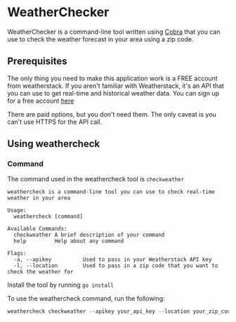 # WeatherChecker
WeatherChecker is a command-line tool written using [Cobra](https://github.com/spf13/cobra) that you can use to check the weather forecast in your area using a zip code.

## Prerequisites
The only thing you need to make this application work is a FREE account from weatherstack. If you aren't familiar with Weatherstack, it's an API that you can use to get real-time and historical weather data. You can sign up for a free account [here](https://weatherstack.com/)

There are paid options, but you don't need them. The only caveat is you can't use HTTPS for the API call.

## Using weathercheck

### Command
The command used in the weathercheck tool is `checkweather`

```shell
weathercheck is a command-line tool you can use to check real-time weather in your area

Usage:
  weathercheck [command]

Available Commands:
  checkweather A brief description of your command
  help         Help about any command

Flags:
  -a, --apikey          Used to pass in your Weatherstack API key
  -l, --location        Used to pass in a zip code that you want to check the weather for
```

Install the tool by running `go install`

To use the weathercheck command, run the following:
```go
weathercheck checkweather --apikey your_api_key --location your_zip_code
```